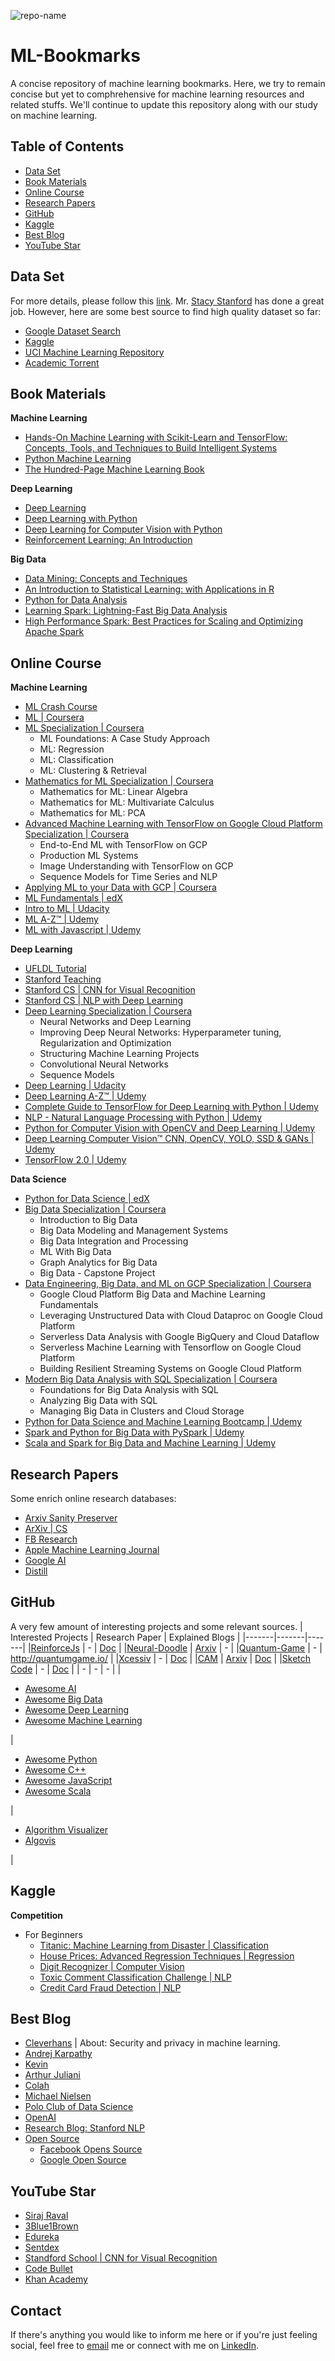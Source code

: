 ![repo-name](https://user-images.githubusercontent.com/17668390/66217099-7f0efa80-e6e8-11e9-8765-9eccd9c7e544.png)

# ML-Bookmarks
A concise repository of machine learning bookmarks. Here, we try to remain concise but yet to comphrehensive for machine learning resources and related stuffs. We'll continue to update this repository along with our study on machine learning.

## Table of Contents
- [Data Set](#data-set)
- [Book Materials](#book-materials)
- [Online Course](#online-course)
- [Research Papers](#research-papers)
- [GitHub](#github)
- [Kaggle](#kaggle)
- [Best Blog](#best-blog)
- [YouTube Star](#youtube-star)

## Data Set
For more details, please follow this [link](https://medium.com/towards-artificial-intelligence/the-50-best-public-datasets-for-machine-learning-d80e9f030279). Mr. [Stacy Stanford](https://medium.com/@stanford__ai) has done a great job. However, here are some best source to find high quality dataset so far:
* [Google Dataset Search](https://toolbox.google.com/datasetsearch)
* [Kaggle](https://www.kaggle.com/datasets)
* [UCI Machine Learning Repository](http://mlr.cs.umass.edu/ml/)
* [Academic Torrent](http://academictorrents.com/browse.php?cat=6)

## Book Materials
**Machine Learning**
   + [Hands-On Machine Learning with Scikit-Learn and TensorFlow: Concepts, Tools, and Techniques to Build Intelligent Systems](https://www.amazon.com/Hands-Machine-Learning-Scikit-Learn-TensorFlow/dp/1491962291)
   + [Python Machine Learning](https://www.amazon.com/Python-Machine-Learning-Sebastian-Raschka-ebook/dp/B00YSILNL0)
   + [The Hundred-Page Machine Learning Book](https://www.amazon.com/Hundred-Page-Machine-Learning-Book/dp/199957950X)
   
**Deep Learning** 
  + [Deep Learning](https://www.deeplearningbook.org/) 
  + [Deep Learning with Python](https://www.amazon.com/Deep-Learning-Python-Francois-Chollet/dp/1617294438)
  + [Deep Learning for Computer Vision with Python](https://www.pyimagesearch.com/deep-learning-computer-vision-python-book/)
  + [Reinforcement Learning: An Introduction](https://www.amazon.com/Reinforcement-Learning-Introduction-Adaptive-Computation-ebook/dp/B008H5Q8VA)
  
**Big Data**
  + [Data Mining: Concepts and Techniques](https://www.amazon.com/Data-Mining-Concepts-Techniques-Management/dp/0123814790)
  + [An Introduction to Statistical Learning: with Applications in R](https://www.amazon.com/Introduction-Statistical-Learning-Applications-Statistics/dp/1461471370)
  + [Python for Data Analysis](https://www.amazon.com/Python-Data-Analysis-Wrangling-IPython-ebook/dp/B075X4LT6K)
  + [Learning Spark: Lightning-Fast Big Data Analysis](https://www.amazon.com/Learning-Spark-Lightning-Fast-Data-Analysis/dp/1449358624)
  + [High Performance Spark: Best Practices for Scaling and Optimizing Apache Spark](https://www.amazon.com/High-Performance-Spark-Practices-Optimizing/dp/1491943203)

## Online Course
**Machine Learning**
   + [ML Crash Course](https://developers.google.com/machine-learning/crash-course)
   + [ML | Coursera](https://www.coursera.org/learn/machine-learning/)
   + [ML Specialization | Coursera](https://www.coursera.org/specializations/machine-learning)
      + ML Foundations: A Case Study Approach
      + ML: Regression
      + ML: Classification
      + ML: Clustering & Retrieval
   + [Mathematics for ML Specialization | Coursera](https://www.coursera.org/specializations/mathematics-machine-learning?ranMID=40328&ranEAID=vedj0cWlu2Y&ranSiteID=vedj0cWlu2Y-WSA3NztyauBNjsUsiUfg3w&siteID=vedj0cWlu2Y-WSA3NztyauBNjsUsiUfg3w&utm_content=10&utm_medium=partners&utm_source=linkshare&utm_campaign=vedj0cWlu2Y)
      + Mathematics for ML: Linear Algebra
      + Mathematics for ML: Multivariate Calculus
      + Mathematics for ML: PCA
   + [Advanced Machine Learning with TensorFlow on Google Cloud Platform Specialization | Coursera](https://www.coursera.org/specializations/advanced-machine-learning-tensorflow-gcp)
      + End-to-End ML with TensorFlow on GCP
      + Production ML Systems
      + Image Understanding with TensorFlow on GCP
      + Sequence Models for Time Series and NLP
   + [Applying ML to your Data with GCP | Coursera](https://www.coursera.org/learn/data-insights-gcp-apply-ml)
   + [ML Fundamentals | edX](https://www.edx.org/course/machine-learning-fundamentals-4)
   + [Intro to ML | Udacity](https://www.udacity.com/course/intro-to-machine-learning-nanodegree--nd229?cjevent=50ab2edde60811e98252008a0a18050d)
   + [ML A-Z™ | Udemy](https://www.udemy.com/course/machinelearning/)
   + [ML with Javascript | Udemy](https://www.udemy.com/course/machine-learning-with-javascript/)
   
**Deep Learning**
   + [UFLDL Tutorial](http://ufldl.stanford.edu/tutorial/)
   + [Stanford Teaching](https://nlp.stanford.edu/teaching/)
   + [Stanford CS | CNN for Visual Recognition](https://cs231n.github.io/)
   + [Stanford CS | NLP with Deep Learning](http://web.stanford.edu/class/cs224n/index.html)
   + [Deep Learning Specialization | Coursera](https://www.coursera.org/specializations/deep-learning)
      + Neural Networks and Deep Learning
      + Improving Deep Neural Networks: Hyperparameter tuning, Regularization and Optimization
      + Structuring Machine Learning Projects
      + Convolutional Neural Networks
      + Sequence Models
   + [Deep Learning | Udacity](https://www.udacity.com/course/deep-learning-nanodegree--nd101)
   + [Deep Learning A-Z™ | Udemy](https://www.udemy.com/course/deeplearning/)
   + [Complete Guide to TensorFlow for Deep Learning with Python | Udemy](https://www.udemy.com/course/complete-guide-to-tensorflow-for-deep-learning-with-python/)
   + [NLP - Natural Language Processing with Python | Udemy](https://www.udemy.com/course/nlp-natural-language-processing-with-python/)
   + [Python for Computer Vision with OpenCV and Deep Learning | Udemy](https://www.udemy.com/course/python-for-computer-vision-with-opencv-and-deep-learning/)
   + [Deep Learning Computer Vision™ CNN, OpenCV, YOLO, SSD & GANs | Udemy](https://www.udemy.com/course/master-deep-learning-computer-visiontm-cnn-ssd-yolo-gans/)
   + [TensorFlow 2.0 | Udemy](https://www.udemy.com/course/tensorflow-2/)
   
**Data Science**
   + [Python for Data Science | edX](https://www.edx.org/course/python-for-data-science-3)
   + [Big Data Specialization | Coursera](https://www.coursera.org/specializations/big-data)
      + Introduction to Big Data
      + Big Data Modeling and Management Systems
      + Big Data Integration and Processing
      + ML With Big Data
      + Graph Analytics for Big Data
      + Big Data - Capstone Project
   + [Data Engineering, Big Data, and ML on GCP Specialization | Coursera](https://www.coursera.org/specializations/gcp-data-machine-learning)
      + Google Cloud Platform Big Data and Machine Learning Fundamentals
      + Leveraging Unstructured Data with Cloud Dataproc on Google Cloud Platform
      + Serverless Data Analysis with Google BigQuery and Cloud Dataflow
      + Serverless Machine Learning with Tensorflow on Google Cloud Platform
      + Building Resilient Streaming Systems on Google Cloud Platform
   + [Modern Big Data Analysis with SQL Specialization | Coursera](https://www.coursera.org/specializations/cloudera-big-data-analysis-sql)
      + Foundations for Big Data Analysis with SQL
      + Analyzing Big Data with SQL
      + Managing Big Data in Clusters and Cloud Storage
   + [Python for Data Science and Machine Learning Bootcamp | Udemy](https://www.udemy.com/course/python-for-data-science-and-machine-learning-bootcamp/) 
   + [Spark and Python for Big Data with PySpark | Udemy](https://www.udemy.com/course/spark-and-python-for-big-data-with-pyspark/)
   + [Scala and Spark for Big Data and Machine Learning | Udemy](https://www.udemy.com/course/scala-and-spark-for-big-data-and-machine-learning/)

## Research Papers
Some enrich online research databases:
- [Arxiv Sanity Preserver](http://www.arxiv-sanity.com/)
- [ArXiv | CS](https://arxiv.org/search/cs)
- [FB Research](https://research.fb.com/publications/)
- [Apple Machine Learning Journal](https://machinelearning.apple.com/)
- [Google AI](https://ai.google/research/pubs/)
- [Distill](https://distill.pub/)

## GitHub 
A very few amount of interesting projects and some relevant sources. 
| Interested Projects | Research Paper | Explained Blogs |
|-------|-------|-------|
|[ReinforceJs](https://github.com/karpathy/reinforcejs) | - | [Doc](https://cs.stanford.edu/people/karpathy/reinforcejs/) |
|[Neural-Doodle](https://github.com/alexjc/neural-doodle) | [Arxiv](https://arxiv.org/abs/1603.01768) | - |
|[Quantum-Game](https://github.com/stared/quantum-game) | - | http://quantumgame.io/ |
|[Xcessiv](https://github.com/reiinakano/xcessiv) | - | [Doc](https://xcessiv.readthedocs.io/en/stable/) |
|[CAM](https://github.com/metalbubble/CAM) | [Arxiv](https://arxiv.org/pdf/1512.04150.pdf) | [Doc](http://cnnlocalization.csail.mit.edu/) |
|[Sketch Code](https://github.com/ashnkumar/sketch-code) | - | [Doc](https://blog.insightdatascience.com/automated-front-end-development-using-deep-learning-3169dd086e82) |
| - | - | - |
|<ul><li>[Awesome AI](https://github.com/owainlewis/awesome-artificial-intelligence#readme)</li><li>[Awesome Big Data](https://github.com/onurakpolat/awesome-bigdata#readme)</li><li>[Awesome Deep Learning](https://github.com/ChristosChristofidis/awesome-deep-learning)</li><li>[Awesome Machine Learning](https://github.com/josephmisiti/awesome-machine-learning)</li></ul> | <ul><li>[Awesome Python](https://github.com/vinta/awesome-python#readme)</li><li>[Awesome C++](https://github.com/fffaraz/awesome-cpp#readme)</li><li>[Awesome JavaScript](https://github.com/sorrycc/awesome-javascript#readme)</li><li>[Awesome Scala](https://github.com/lauris/awesome-scala#readme)</li></ul> | <ul><li>[Algorithm Visualizer](https://github.com/algorithm-visualizer/algorithm-visualizer)</li><li>[Algovis](https://github.com/enjalot/algovis)</li></ul> |


## Kaggle
**Competition**
   - For Beginners
      + [Titanic: Machine Learning from Disaster | Classification](https://www.kaggle.com/c/titanic)
      + [House Prices: Advanced Regression Techniques | Regression](https://www.kaggle.com/c/house-prices-advanced-regression-techniques)
      + [Digit Recognizer | Computer Vision](https://www.kaggle.com/c/digit-recognizer)
      + [Toxic Comment Classification Challenge | NLP](https://www.kaggle.com/c/jigsaw-toxic-comment-classification-challenge)
      + [Credit Card Fraud Detection | NLP](https://www.kaggle.com/mlg-ulb/creditcardfraud/kernels)

## Best Blog
- [Cleverhans](http://www.cleverhans.io/) | About: Security and privacy in machine learning.
- [Andrej Karpathy](https://karpathy.github.io/)
- [Kevin](https://kevinzakka.github.io/)
- [Arthur Juliani](https://medium.com/@awjuliani)
- [Colah](https://colah.github.io/)
- [Michael Nielsen](http://michaelnielsen.org/)
- [Polo Club of Data Science](https://poloclub.github.io/)
- [OpenAI](https://openai.com/)
- [Research Blog: Stanford NLP](https://nlp.stanford.edu/blog/)
- [Open Source](#best-blog)
   + [Facebook Opens Source](https://opensource.facebook.com/)
   + [Google Open Source](https://opensource.google/)

## YouTube Star
- [Siraj Raval](https://www.youtube.com/channel/UCWN3xxRkmTPmbKwht9FuE5A)
- [3Blue1Brown](https://www.youtube.com/channel/UCYO_jab_esuFRV4b17AJtAw)
- [Edureka](https://www.youtube.com/channel/UCkw4JCwteGrDHIsyIIKo4tQ)
- [Sentdex](https://www.youtube.com/channel/UCfzlCWGWYyIQ0aLC5w48gBQ)
- [Standford School | CNN for Visual Recognition](https://www.youtube.com/playlist?list=PL3FW7Lu3i5JvHM8ljYj-zLfQRF3EO8sYv)
- [Code Bullet](https://www.youtube.com/channel/UC0e3QhIYukixgh5VVpKHH9Q/featured)
- [Khan Academy](https://www.youtube.com/channel/UC4a-Gbdw7vOaccHmFo40b9g)

## Contact
If there's anything you would like to inform me here or if you're just feeling social,
feel free to [email](innat1994@gmail.com) me or connect with me on [LinkedIn](https://www.linkedin.com/in/innat2k14/).
